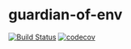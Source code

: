 # guardian-of-env
[![Build Status](https://travis-ci.org/hermeslin/guardian-of-env.svg?branch=master)](https://travis-ci.org/hermeslin/guardian-of-env)
[![codecov](https://codecov.io/gh/hermeslin/guardian-of-env/branch/master/graph/badge.svg)](https://codecov.io/gh/hermeslin/guardian-of-env)